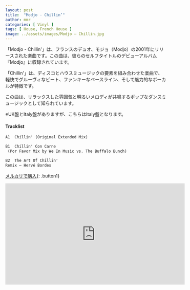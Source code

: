 ```yaml
---
layout: post
title:  "Modjo - Chillin’"
author: mmr
categories: [ Vinyl ]
tags: [ House, French House ]
image: ../assets/images/Modjo – Chillin.jpg
---
```


「Modjo - Chillin'」は、フランスのデュオ、モジョ（Modjo）の2001年にリリースされた楽曲です。この曲は、彼らのセルフタイトルのデビューアルバム『Modjo』に収録されています。

「Chillin'」は、ディスコとハウスミュージックの要素を組み合わせた楽曲で、軽快でグルーヴィなビート、ファンキーなベースライン、そして魅力的なボーカルが特徴です。

この曲は、リラックスした雰囲気と明るいメロディが共鳴するポップなダンスミュージックとして知られています。

※UK盤とItaly盤がありますが、こちらはItaly盤となります。

#### Tracklist
```md
A1  Chillin' (Original Extended Mix)

B1  Chillin' Con Carne
 (Por Favor Mix by We In Music vs. The Buffalo Bunch)

B2  The Art Of Chillin'  
Remix – Hervé Bordes
```

[メルカリで購入](https://jp.mercari.com/item/m34688669419?afid=6142608987){: .button1}



<iframe width="560" height="315" src="https://www.youtube.com/embed/hTl0F2cKzLk?si=Z53-jrv0TmKW6CMa" title="YouTube video player" frameborder="0" allow="accelerometer; autoplay; clipboard-write; encrypted-media; gyroscope; picture-in-picture; web-share" referrerpolicy="strict-origin-when-cross-origin" allowfullscreen></iframe>